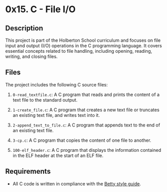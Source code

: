 # 0x15. C - File I/O

## Description

This project is part of the Holberton School curriculum and focuses on file input and output (I/O) operations in the C programming language. It covers essential concepts related to file handling, including opening, reading, writing, and closing files.

## Files

The project includes the following C source files:

1. `0-read_textfile.c`: A C program that reads and prints the content of a text file to the standard output.

2. `1-create_file.c`: A C program that creates a new text file or truncates an existing text file, and writes text into it.

3. `2-append_text_to_file.c`: A C program that appends text to the end of an existing text file.

4. `3-cp.c`: A C program that copies the content of one file to another.

5. `100-elf_header.c`: A C program that displays the information contained in the ELF header at the start of an ELF file.

## Requirements

- All C code is written in compliance with the [Betty style guide](https://github.com/holbertonschool/Betty).
